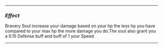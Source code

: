 __________________________________________________________________________
### ***Effect***
Bravery Soul increase your damage based on your hp the less hp you have compared to your max hp the more damage you do.The soul also grant you a 0.15 Defense buff and buff of 1 your Speed 
__________________________________________________________________________
